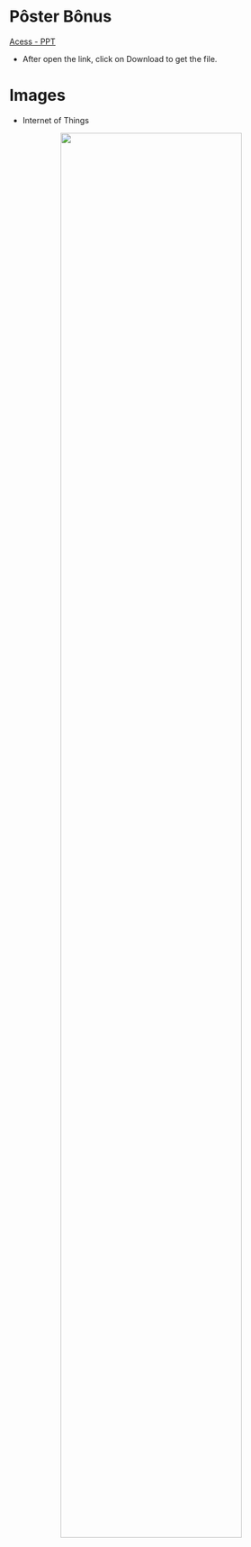 # Pôster Bônus

[Acess - PPT](https://github.com/rodrigocarlos2/P-sterB-nus/blob/master/poster-b%C3%B4nus.ppt)

* After open the link, click on Download to get the file.

# Images

* Internet of Things

<p align="center">
  <img src="IoT.png" width="80%">
</p>
